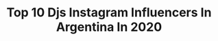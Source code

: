 ---
title: Top 10 Djs Instagram Influencers In Argentina In 2020
description: >-
  Find top djs Instagram influencers in Argentina in 2020. Most popular hashtags: #music #dj #argentina #techno.
platform: Instagram
hits: 53
text_top: Identify the best Instagram influencers on inBeat.
text_bottom: inBeat aggregates 53 Instagram influencers like this in Argentina for you to collaborate.
profiles:
  - username: "kevin_kopp"
    fullname: >-
      Kevin Kopp
    bio: >-
      🎧Resident DJ @ottojueves 🍺Embajador @budargentina 🔨@koppamoblamientos_ 📱@appleliferosario 🎚@nk.djs
    location: "Argentina"
    followers: 16826
    engagement: 493
    commentsToLikes: 0.043562
    id: ck5cdtbrljqif0i11ewt2gggi
    verified: false
    hashtags: ""
  - username: "lebray.ar"
    fullname: >-
      L͎e͎b͎r͎a͎y͎ ⚡👽
    bio: >-
      H A C E L O B B ! ☎️ CONTACTO: lebray.info@gmail.com ⏳ "JAQUE MATE" FT EL VILLANO ACAPELLA PARA DJS👇👇👇👇
    location: "Argentina"
    followers: 11568
    engagement: 500
    commentsToLikes: 0.057369
    id: ck5cepq4algoe0i11t1bboole
    verified: false
    hashtags: "#westside, #dembowyreggaeton, #lamatanza, #urbano"
  - username: "tomorrowlandismydream"
    fullname: >-
      Tomorrowland is my dream 🎧❤
    bio: >-
      •Memes de Música Electrónica. •Tambien me podes seguir en ➡ @djsoundgrave •Mi Música 🎧👇
    location: "Argentina"
    followers: 43449
    engagement: 170
    commentsToLikes: 0.009921
    id: ckapavrw4xnd70i78i3pb3jkc
    verified: false
    hashtags: "#edmfamily, #martingarrix, #edm, #musicaelectronica"
  - username: "parador_santafe"
    fullname: >-
      Parador Santa Fe
    bio: >-
      ⏰ Horarios , Lun, Mar, Mier: 10hs a 00hs Jue, Vie, Sab,Dom 10hs a 02hs 🏝Todos los Viernes #AfterBeach Servicio de playa y Dj’s en vivo 🔊
    location: "Argentina"
    followers: 9292
    engagement: 453
    commentsToLikes: 0.092387
    id: ck6u0xxj9ie3h0j71cn2yofi0
    verified: false
    hashtags: "#afterbeach, #verano, #paradorsantafe, #santafe"
  - username: "boythecollector"
    fullname: >-
      Boy Kortekaas
    bio: >-
      A n t w e r p - B e l g i u m All images © Boy Kortekaas
    location: "Argentina"
    followers: 18533
    engagement: 459
    commentsToLikes: 0.010570
    id: ck5caugupe5gc0i11xtzq7bhu
    verified: false
    hashtags: "#top100, #ibiza, #dimitrivegas, #tomorrowland"
  - username: "beico_ok"
    fullname: >-
      B E I C O
    bio: >-
      TERMINAL M - FILTH ON ACID - KRAFTEK🇦🇷 𝗪𝗪: Lars@myfavouritefreaks.com 𝗙𝗥: William@no-hour.com 𝗟𝗔𝗧𝗔𝗠: Bookings@omniaproducciones.com
    location: "Argentina"
    followers: 31243
    engagement: 282
    commentsToLikes: 0.081764
    id: ck5cdtalajqgs0i11wn74smrs
    verified: false
    hashtags: "#dj, #djset, #party, #technodj"
  - username: "manuwahr"
    fullname: >-
      Manu Rodriguez
    bio: >-
      La Plata, Bs As. Disfrutando de ser efímero y mortal. @wahrmusic owner Escuchá mi radioshow ‘just a ride’ en @gravityradiook martes de 18 a 20
    location: "Argentina"
    followers: 2171
    engagement: 1125
    commentsToLikes: 0.095882
    id: ck6tn10nr8x4w0j71xepv6qwj
    verified: false
    hashtags: "#podcast, #techno, #electronicmusic, #buenosaires"
  - username: "djjuandiegoml"
    fullname: >-
      Juan Diego Martinez Larrea
    bio: >-
      Co Founder @sarapuradjs - 🎧 DJ 🎧 - Emprendedor➕Productor - Buenos Aires 🇦🇷 🔛 👇🏻👇🏻👇🏻Balcony y Living DJ Sets
    location: "Argentina"
    followers: 43254
    engagement: 208
    commentsToLikes: 0.063431
    id: ck9hancbyd7va0j78errsfwzw
    verified: false
    hashtags: "#argentina, #music, #djs, #musica"
  - username: "lucy_snake"
    fullname: >-
      Lucy Snake 💖🐍
    bio: >-
      🖤 DJ | 777 @ivannaturyk_dj ➕ BOOKING: lucysnakedj@gmail.com
    location: "Argentina"
    followers: 11576
    engagement: 734
    commentsToLikes: 0.057742
    id: ck6tie1lz0jgw0j71y1icyb02
    verified: false
    hashtags: "#pioneerddj, #techouse, #party, #cdj"
  - username: "sergiosaffe"
    fullname: >-
      Sergio Saffe
    bio: >-
      Bookings:@unique.communityba Labels:@deeperfect 🇮🇹 |@undernoillusion 🏴󠁧󠁢󠁳󠁣󠁴󠁿 | @roushlabel | @lemon_aidmusic 🇪🇸|@santosmusiclabel MUSICA & MAS👇🏼
    location: "Argentina"
    followers: 29801
    engagement: 110
    commentsToLikes: 0.109412
    id: ck5znhplmohho0i14cysvlpvf
    verified: false
    hashtags: "#music, #instagood, #cuarentena, #dancefloor"
---